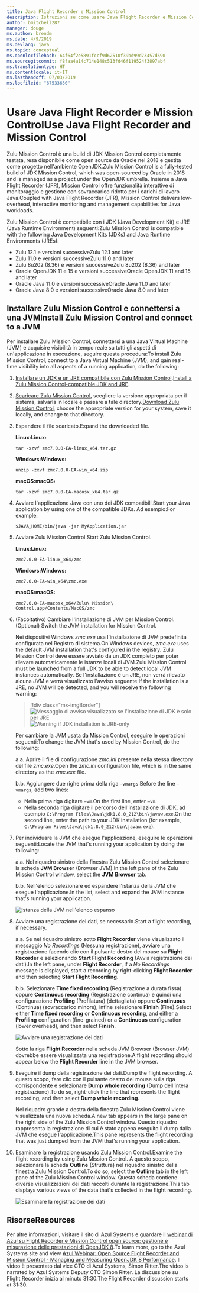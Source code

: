 ```yaml
---
title: Java Flight Recorder e Mission Control
description: Istruzioni su come usare Java Flight Recorder e Mission Control per raccogliere e rivedere i dati delle app.
author: bmitchell287
manager: douge
ms.author: brendm
ms.date: 4/9/2019
ms.devlang: java
ms.topic: conceptual
ms.openlocfilehash: 64f64f2e5891fccf9d62510f39bd99d73457d590
ms.sourcegitcommit: f8faa4a14c714e148c513fd46f119524f3897abf
ms.translationtype: HT
ms.contentlocale: it-IT
ms.lasthandoff: 07/03/2019
ms.locfileid: "67533630"
---
```

# <a name="use-java-flight-recorder-and-mission-control"></a><span data-ttu-id="296f4-103">Usare Java Flight Recorder e Mission Control</span><span class="sxs-lookup"><span data-stu-id="296f4-103">Use Java Flight Recorder and Mission Control</span></span>

<span data-ttu-id="296f4-104">Zulu Mission Control è una build di JDK Mission Control completamente testata, resa disponibile come open source da Oracle nel 2018 e gestita come progetto nell'ambiente OpenJDK.</span><span class="sxs-lookup"><span data-stu-id="296f4-104">Zulu Mission Control is a fully-tested build of JDK Mission Control, which was open-sourced by Oracle in 2018 and is managed as a project under the OpenJDK umbrella.</span></span> <span data-ttu-id="296f4-105">Insieme a Java Flight Recorder (JFR), Mission Control offre funzionalità interattive di monitoraggio e gestione con sovraccarico ridotto per i carichi di lavoro Java.</span><span class="sxs-lookup"><span data-stu-id="296f4-105">Coupled with Java Flight Recorder (JFR), Mission Control delivers low-overhead, interactive monitoring and management capabilities for Java workloads.</span></span>

<span data-ttu-id="296f4-106">Zulu Mission Control è compatibile con i JDK (Java Development Kit) e JRE (Java Runtime Environment) seguenti:</span><span class="sxs-lookup"><span data-stu-id="296f4-106">Zulu Mission Control is compatible with the following Java Development Kits (JDKs) and Java Runtime Environments (JREs):</span></span>

* <span data-ttu-id="296f4-107">Zulu 12.1 e versioni successive</span><span class="sxs-lookup"><span data-stu-id="296f4-107">Zulu 12.1 and later</span></span>
* <span data-ttu-id="296f4-108">Zulu 11.0 e versioni successive</span><span class="sxs-lookup"><span data-stu-id="296f4-108">Zulu 11.0 and later</span></span>
* <span data-ttu-id="296f4-109">Zulu 8u202 (8.36) e versioni successive</span><span class="sxs-lookup"><span data-stu-id="296f4-109">Zulu 8u202 (8.36) and later</span></span>
* <span data-ttu-id="296f4-110">Oracle OpenJDK 11 e 15 e versioni successive</span><span class="sxs-lookup"><span data-stu-id="296f4-110">Oracle OpenJDK 11 and 15 and later</span></span>
* <span data-ttu-id="296f4-111">Oracle Java 11.0 e versioni successive</span><span class="sxs-lookup"><span data-stu-id="296f4-111">Oracle Java 11.0 and later</span></span>
* <span data-ttu-id="296f4-112">Oracle Java 8.0 e versioni successive</span><span class="sxs-lookup"><span data-stu-id="296f4-112">Oracle Java 8.0 and later</span></span>

## <a name="install-zulu-mission-control-and-connect-to-a-jvm"></a><span data-ttu-id="296f4-113">Installare Zulu Mission Control e connettersi a una JVM</span><span class="sxs-lookup"><span data-stu-id="296f4-113">Install Zulu Mission Control and connect to a JVM</span></span>

<span data-ttu-id="296f4-114">Per installare Zulu Mission Control, connettersi a una Java Virtual Machine (JVM) e acquisire visibilità in tempo reale su tutti gli aspetti di un'applicazione in esecuzione, seguire questa procedura:</span><span class="sxs-lookup"><span data-stu-id="296f4-114">To install Zulu Mission Control, connect to a Java Virtual Machine (JVM), and gain real-time visibility into all aspects of a running application, do the following:</span></span>

1.  <span data-ttu-id="296f4-115">[Installare un JDK e un JRE compatibile con Zulu Mission Control](java-jdk-install.md).</span><span class="sxs-lookup"><span data-stu-id="296f4-115">[Install a Zulu Mission Control-compatible JDK and JRE](java-jdk-install.md).</span></span>

1.  <span data-ttu-id="296f4-116">[Scaricare Zulu Mission Control](https://www.azul.com/products/zulu-mission-control/), scegliere la versione appropriata per il sistema, salvarla in locale e passare a tale directory.</span><span class="sxs-lookup"><span data-stu-id="296f4-116">[Download Zulu Mission Control](https://www.azul.com/products/zulu-mission-control/), choose the appropriate version for your system, save it locally, and change to that directory.</span></span>

1.  <span data-ttu-id="296f4-117">Espandere il file scaricato.</span><span class="sxs-lookup"><span data-stu-id="296f4-117">Expand the downloaded file.</span></span>

    <span data-ttu-id="296f4-118">**Linux:**</span><span class="sxs-lookup"><span data-stu-id="296f4-118">**Linux:**</span></span>

    ```cli
    tar -xzvf zmc7.0.0-EA-linux_x64.tar.gz
    ```

    <span data-ttu-id="296f4-119">**Windows:**</span><span class="sxs-lookup"><span data-stu-id="296f4-119">**Windows:**</span></span>

    ```cli
    unzip -zxvf zmc7.0.0-EA-win_x64.zip 
    ```

    <span data-ttu-id="296f4-120">**macOS:**</span><span class="sxs-lookup"><span data-stu-id="296f4-120">**macOS:**</span></span>

    ```cli
    tar -xzvf zmc7.0.0-EA-macosx_x64.tar.gz
    ```

1.  <span data-ttu-id="296f4-121">Avviare l'applicazione Java con uno dei JDK compatibili.</span><span class="sxs-lookup"><span data-stu-id="296f4-121">Start your Java application by using one of the compatible JDKs.</span></span> <span data-ttu-id="296f4-122">Ad esempio:</span><span class="sxs-lookup"><span data-stu-id="296f4-122">For example:</span></span>

    ```cli
    $JAVA_HOME/bin/java -jar MyApplication.jar
    ```

1.  <span data-ttu-id="296f4-123">Avviare Zulu Mission Control.</span><span class="sxs-lookup"><span data-stu-id="296f4-123">Start Zulu Mission Control.</span></span>

    <span data-ttu-id="296f4-124">**Linux:**</span><span class="sxs-lookup"><span data-stu-id="296f4-124">**Linux:**</span></span>

    ```cli
    zmc7.0.0-EA-linux_x64/zmc
    ```

    <span data-ttu-id="296f4-125">**Windows:**</span><span class="sxs-lookup"><span data-stu-id="296f4-125">**Windows:**</span></span>

    ```cli
    zmc7.0.0-EA-win_x64\zmc.exe 
    ```

    <span data-ttu-id="296f4-126">**macOS:**</span><span class="sxs-lookup"><span data-stu-id="296f4-126">**macOS:**</span></span>

    ```cli
    zmc7.0.0-EA-macosx_x64/Zulu\ Mission\ Control.app/Contents/MacOS/zmc
    ```

1.  <span data-ttu-id="296f4-127">(Facoltativo) Cambiare l'installazione di JVM per Mission Control.</span><span class="sxs-lookup"><span data-stu-id="296f4-127">(Optional) Switch the JVM installation for Mission Control.</span></span>

    <span data-ttu-id="296f4-128">Nei dispositivi Windows *zmc.exe* usa l'installazione di JVM predefinita configurata nel Registro di sistema.</span><span class="sxs-lookup"><span data-stu-id="296f4-128">On Windows devices, *zmc.exe* uses the default JVM installation that's configured in the registry.</span></span> <span data-ttu-id="296f4-129">Zulu Mission Control deve essere avviato da un JDK completo per poter rilevare automaticamente le istanze locali di JVM.</span><span class="sxs-lookup"><span data-stu-id="296f4-129">Zulu Mission Control must be launched from a full JDK to be able to detect local JVM instances automatically.</span></span> <span data-ttu-id="296f4-130">Se l'installazione è un JRE, non verrà rilevato alcuna JVM e verrà visualizzato l'avviso seguente:</span><span class="sxs-lookup"><span data-stu-id="296f4-130">If the installation is a JRE, no JVM will be detected, and you will receive the following warning:</span></span>

    > [!div class="mx-imgBorder"]
    <span data-ttu-id="296f4-131">![Messaggio di avviso visualizzato se l'installazione di JDK è solo per JRE](../media/jdk/azul-jfr-1.png)</span><span class="sxs-lookup"><span data-stu-id="296f4-131">![Warning if JDK installation is JRE-only](../media/jdk/azul-jfr-1.png)</span></span>

    <span data-ttu-id="296f4-132">Per cambiare la JVM usata da Mission Control, eseguire le operazioni seguenti:</span><span class="sxs-lookup"><span data-stu-id="296f4-132">To change the JVM that's used by Mission Control, do the following:</span></span> 

    <span data-ttu-id="296f4-133">a.</span><span class="sxs-lookup"><span data-stu-id="296f4-133">a.</span></span> <span data-ttu-id="296f4-134">Aprire il file di configurazione *zmc.ini* presente nella stessa directory del file *zmc.exe*.</span><span class="sxs-lookup"><span data-stu-id="296f4-134">Open the *zmc.ini* configuration file, which is in the same directory as the *zmc.exe* file.</span></span>

    <span data-ttu-id="296f4-135">b.</span><span class="sxs-lookup"><span data-stu-id="296f4-135">b.</span></span> <span data-ttu-id="296f4-136">Aggiungere due righe prima della riga `-vmargs`:</span><span class="sxs-lookup"><span data-stu-id="296f4-136">Before the line `-vmargs`, add two lines:</span></span>  

       * <span data-ttu-id="296f4-137">Nella prima riga digitare `–vm`.</span><span class="sxs-lookup"><span data-stu-id="296f4-137">On the first line, enter `–vm`.</span></span>  
       * <span data-ttu-id="296f4-138">Nella seconda riga digitare il percorso dell'installazione di JDK, ad esempio `C:\Program Files\Java\jdk1.8.0_212\bin\javaw.exe`.</span><span class="sxs-lookup"><span data-stu-id="296f4-138">On the second line, enter the path to your JDK installation (for example, `C:\Program Files\Java\jdk1.8.0_212\bin\javaw.exe`).</span></span>

1.  <span data-ttu-id="296f4-139">Per individuare la JVM che esegue l'applicazione, eseguire le operazioni seguenti:</span><span class="sxs-lookup"><span data-stu-id="296f4-139">Locate the JVM that's running your application by doing the following:</span></span>

    <span data-ttu-id="296f4-140">a.</span><span class="sxs-lookup"><span data-stu-id="296f4-140">a.</span></span> <span data-ttu-id="296f4-141">Nel riquadro sinistro della finestra Zulu Mission Control selezionare la scheda **JVM Browser** (Browser JVM).</span><span class="sxs-lookup"><span data-stu-id="296f4-141">In the left pane of the Zulu Mission Control window, select the **JVM Browser** tab.</span></span>

    <span data-ttu-id="296f4-142">b.</span><span class="sxs-lookup"><span data-stu-id="296f4-142">b.</span></span> <span data-ttu-id="296f4-143">Nell'elenco selezionare ed espandere l'istanza della JVM che esegue l'applicazione.</span><span class="sxs-lookup"><span data-stu-id="296f4-143">In the list, select and expand the JVM instance that's running your application.</span></span>

    ![Istanza della JVM nell'elenco espanso](../media/jdk/azul-jfr-2.png)


1.  <span data-ttu-id="296f4-145">Avviare una registrazione dei dati, se necessario.</span><span class="sxs-lookup"><span data-stu-id="296f4-145">Start a flight recording, if necessary.</span></span>

    <span data-ttu-id="296f4-146">a.</span><span class="sxs-lookup"><span data-stu-id="296f4-146">a.</span></span> <span data-ttu-id="296f4-147">Se nel riquadro sinistro sotto **Flight Recorder** viene visualizzato il messaggio *No Recordings* (Nessuna registrazione), avviare una registrazione facendo clic con il pulsante destro del mouse su **Flight Recorder** e selezionando **Start Flight Recording** (Avvia registrazione dei dati).</span><span class="sxs-lookup"><span data-stu-id="296f4-147">In the left pane, under **Flight Recorder**, if a *No Recordings* message is displayed, start a recording by right-clicking **Flight Recorder** and then selecting **Start Flight Recording**.</span></span>

    <span data-ttu-id="296f4-148">b.</span><span class="sxs-lookup"><span data-stu-id="296f4-148">b.</span></span> <span data-ttu-id="296f4-149">Selezionare **Time fixed recording** (Registrazione a durata fissa) oppure **Continuous recording** (Registrazione continua) e quindi una configurazione **Profiling** (Profilatura) (dettagliata) oppure **Continuous** (Continua) (sovraccarico minore), infine selezionare **Finish** (Fine).</span><span class="sxs-lookup"><span data-stu-id="296f4-149">Select either **Time fixed recording** or **Continuous recording**, and either a **Profiling** configuration (fine-grained) or a **Continuous** configuration (lower overhead), and then select **Finish**.</span></span>

    ![Avviare una registrazione dei dati](../media/jdk/azul-jfr-3.png)

    <span data-ttu-id="296f4-151">Sotto la riga **Flight Recorder** nella scheda JVM Browser (Browser JVM) dovrebbe essere visualizzata una registrazione.</span><span class="sxs-lookup"><span data-stu-id="296f4-151">A flight recording should appear below the **Flight Recorder** line in the JVM browser.</span></span>

1. <span data-ttu-id="296f4-152">Eseguire il dump della registrazione dei dati.</span><span class="sxs-lookup"><span data-stu-id="296f4-152">Dump the flight recording.</span></span> <span data-ttu-id="296f4-153">A questo scopo, fare clic con il pulsante destro del mouse sulla riga corrispondente e selezionare **Dump whole recording** (Dump dell'intera registrazione).</span><span class="sxs-lookup"><span data-stu-id="296f4-153">To do so, right-click the line that represents the flight recording, and then select **Dump whole recording**.</span></span>

    <span data-ttu-id="296f4-154">Nel riquadro grande a destra della finestra Zulu Mission Control viene visualizzata una nuova scheda.</span><span class="sxs-lookup"><span data-stu-id="296f4-154">A new tab appears in the large pane on the right side of the Zulu Mission Control window.</span></span> <span data-ttu-id="296f4-155">Questo riquadro rappresenta la registrazione di cui è stato appena eseguito il dump dalla JVM che esegue l'applicazione.</span><span class="sxs-lookup"><span data-stu-id="296f4-155">This pane represents the flight recording that was just dumped from the JVM that's running your application.</span></span>

1. <span data-ttu-id="296f4-156">Esaminare la registrazione usando Zulu Mission Control.</span><span class="sxs-lookup"><span data-stu-id="296f4-156">Examine the flight recording by using Zulu Mission Control.</span></span> <span data-ttu-id="296f4-157">A questo scopo, selezionare la scheda **Outline** (Struttura) nel riquadro sinistro della finestra Zulu Mission Control.</span><span class="sxs-lookup"><span data-stu-id="296f4-157">To do so, select the **Outline** tab in the left pane of the Zulu Mission Control window.</span></span> <span data-ttu-id="296f4-158">Questa scheda contiene diverse visualizzazioni dei dati raccolti durante la registrazione.</span><span class="sxs-lookup"><span data-stu-id="296f4-158">This tab displays various views of the data that's collected in the flight recording.</span></span>
 
    ![Esaminare la registrazione dei dati](../media/jdk/azul-jfr-4.png)

## <a name="resources"></a><span data-ttu-id="296f4-160">Risorse</span><span class="sxs-lookup"><span data-stu-id="296f4-160">Resources</span></span>

<span data-ttu-id="296f4-161">Per altre informazioni, visitare il sito di Azul Systems e guardare il [webinar di Azul su Flight Recorder e Mission Control open source: gestione e misurazione delle prestazioni di OpenJDK 8](https://www.azul.com/presentation/azul-webinar-open-source-flight-recorder-and-mission-control-managing-and-measuring-openjdk-8-performance/).</span><span class="sxs-lookup"><span data-stu-id="296f4-161">To learn more, go to the Azul Systems site and view [Azul Webinar: Open Source Flight Recorder and Mission Control - Managing and Measuring OpenJDK 8 Performance](https://www.azul.com/presentation/azul-webinar-open-source-flight-recorder-and-mission-control-managing-and-measuring-openjdk-8-performance/).</span></span> <span data-ttu-id="296f4-162">Il video è presentato dal vice CTO di Azul Systems, Simon Ritter.</span><span class="sxs-lookup"><span data-stu-id="296f4-162">The video is narrated by Azul Systems Deputy CTO Simon Ritter.</span></span> <span data-ttu-id="296f4-163">La discussione su Flight Recorder inizia al minuto 31:30.</span><span class="sxs-lookup"><span data-stu-id="296f4-163">The Flight Recorder discussion starts at 31:30.</span></span>

